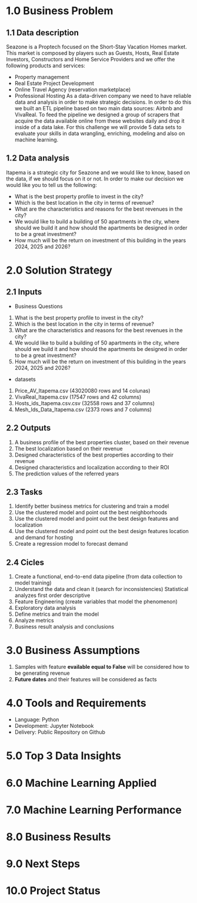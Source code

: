 # 1.0 Business Problem
## 1.1 Data description
Seazone is a Proptech focused on the Short-Stay Vacation Homes market. This market is
composed by players such as Guests, Hosts, Real Estate Investors, Constructors and Home
Service Providers and we offer the following products and services:
- Property management
- Real Estate Project Development
- Online Travel Agency (reservation marketplace)
- Professional Hosting
As a data-driven company we need to have reliable data and analysis in order to make
strategic decisions. In order to do this we built an ETL pipeline based on two main data
sources: Airbnb and VivaReal. To feed the pipeline we designed a group of scrapers that
acquire the data available online from these websites daily and drop it inside of a data lake.
For this challenge we will provide 5 data sets to evaluate your skills in data wrangling,
enriching, modeling and also on machine learning.

## 1.2 Data analysis
Itapema is a strategic city for Seazone and we would like to know, based on the data,
if we should focus on it or not. In order to make our decision we would like you to tell us the
following:
- What is the best property profile to invest in the city?
- Which is the best location in the city in terms of revenue?
- What are the characteristics and reasons for the best revenues in the city?
- We would like to build a building of 50 apartments in the city, where should we build it
and how should the apartments be designed in order to be a great investment?
- How much will be the return on investment of this building in the years 2024, 2025
and 2026?

# 2.0 Solution Strategy
## 2.1 Inputs
* Business Questions
1. What is the best property profile to invest in the city?
2. Which is the best location in the city in terms of revenue?
3. What are the characteristics and reasons for the best revenues in the city?
4. We would like to build a building of 50 apartments in the city, where should we build it
and how should the apartments be designed in order to be a great investment?
5. How much will be the return on investment of this building in the years 2024, 2025
and 2026?
* datasets
1. Price_AV_Itapema.csv (43020080 rows and  14 colunas)
2. VivaReal_Itapema.csv (17547 rows and 42 columns)
3. Hosts_ids_Itapema.csv.csv (32558 rows and 37 columns)
5. Mesh_Ids_Data_Itapema.csv (2373 rows and 7 columns)
## 2.2 Outputs
1. A business profile of the best properties cluster, based on their revenue
2. The best localization based on their revenue
3. Designed characteristics of the best properties according to their revenue
4. Designed characteristics and localization according to their ROI
5. The prediction values of the referred years
## 2.3 Tasks
1. Identify better business metrics for clustering and train a model
2. Use the clustered model and point out the best neighborhoods
3. Use the clustered model and point out the best design features and localization
4. Use the clustered model and point out the best design features location and demand for hosting
5. Create a regression model to forecast demand
## 2.4 Cicles
1. Create a functional, end-to-end data pipeline (from data collection to model training)
2. Understand the data and clean it (search for inconsistencies) Statistical analyzes first order descriptive
3. Feature Engineering (create variables that model the phenomenon)
4. Exploratory data analysis
5. Define metrics and train the model
6. Analyze metrics
7. Business result analysis and conclusions
# 3.0 Business Assumptions
1. Samples with feature **evailable equal to False** will be considered how to be generating revenue
2. **Future dates** and their features will be considered as facts
# 4.0 Tools and Requirements
- Language: Python
- Development: Jupyter Notebook
- Delivery: Public Repository on Github
# 5.0 Top 3 Data Insights
# 6.0 Machine Learning Applied
# 7.0 Machine Learning Performance
# 8.0 Business Results
# 9.0 Next Steps
# 10.0 Project Status
